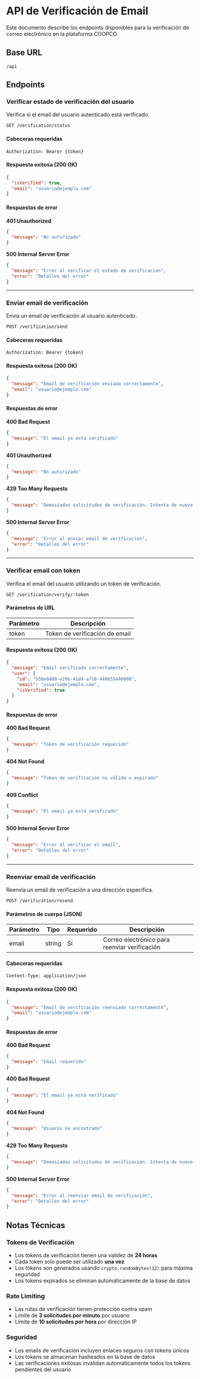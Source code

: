 # API de Verificación de Email

Este documento describe los endpoints disponibles para la verificación de correo electrónico en la plataforma COOPCO.

## Base URL

```
/api
```

## Endpoints

### Verificar estado de verificación del usuario

Verifica si el email del usuario autenticado está verificado.

```
GET /verification/status
```

#### Cabeceras requeridas

```
Authorization: Bearer {token}
```

#### Respuesta exitosa (200 OK)

```json
{
  "isVerified": true,
  "email": "usuario@ejemplo.com"
}
```

#### Respuestas de error

**401 Unauthorized**

```json
{
  "message": "No autorizado"
}
```

**500 Internal Server Error**

```json
{
  "message": "Error al verificar el estado de verificación",
  "error": "Detalles del error"
}
```

---

### Enviar email de verificación

Envía un email de verificación al usuario autenticado.

```
POST /verification/send
```

#### Cabeceras requeridas

```
Authorization: Bearer {token}
```

#### Respuesta exitosa (200 OK)

```json
{
  "message": "Email de verificación enviado correctamente",
  "email": "usuario@ejemplo.com"
}
```

#### Respuestas de error

**400 Bad Request**

```json
{
  "message": "El email ya está verificado"
}
```

**401 Unauthorized**

```json
{
  "message": "No autorizado"
}
```

**429 Too Many Requests**

```json
{
  "message": "Demasiadas solicitudes de verificación. Intenta de nuevo más tarde."
}
```

**500 Internal Server Error**

```json
{
  "message": "Error al enviar email de verificación",
  "error": "Detalles del error"
}
```

---

### Verificar email con token

Verifica el email del usuario utilizando un token de verificación.

```
GET /verification/verify/:token
```

#### Parámetros de URL

| Parámetro  | Descripción                     |
|------------|---------------------------------|
| token      | Token de verificación de email  |

#### Respuesta exitosa (200 OK)

```json
{
  "message": "Email verificado correctamente",
  "user": {
    "id": "550e8400-e29b-41d4-a716-446655440000",
    "email": "usuario@ejemplo.com",
    "isVerified": true
  }
}
```

#### Respuestas de error

**400 Bad Request**

```json
{
  "message": "Token de verificación requerido"
}
```

**404 Not Found**

```json
{
  "message": "Token de verificación no válido o expirado"
}
```

**409 Conflict**

```json
{
  "message": "El email ya está verificado"
}
```

**500 Internal Server Error**

```json
{
  "message": "Error al verificar el email",
  "error": "Detalles del error"
}
```

---

### Reenviar email de verificación

Reenvía un email de verificación a una dirección específica.

```
POST /verification/resend
```

#### Parámetros de cuerpo (JSON)

| Parámetro  | Tipo   | Requerido | Descripción                                |
|------------|--------|-----------|-------------------------------------------|
| email      | string | Sí        | Correo electrónico para reenviar verificación |

#### Cabeceras requeridas

```
Content-Type: application/json
```

#### Respuesta exitosa (200 OK)

```json
{
  "message": "Email de verificación reenviado correctamente",
  "email": "usuario@ejemplo.com"
}
```

#### Respuestas de error

**400 Bad Request**

```json
{
  "message": "Email requerido"
}
```

**400 Bad Request**

```json
{
  "message": "El email ya está verificado"
}
```

**404 Not Found**

```json
{
  "message": "Usuario no encontrado"
}
```

**429 Too Many Requests**

```json
{
  "message": "Demasiadas solicitudes de verificación. Intenta de nuevo más tarde."
}
```

**500 Internal Server Error**

```json
{
  "message": "Error al reenviar email de verificación",
  "error": "Detalles del error"
}
```

## Notas Técnicas

### Tokens de Verificación

- Los tokens de verificación tienen una validez de **24 horas**
- Cada token solo puede ser utilizado **una vez**
- Los tokens son generados usando `crypto.randomBytes(32)` para máxima seguridad
- Los tokens expirados se eliminan automáticamente de la base de datos

### Rate Limiting

- Las rutas de verificación tienen protección contra spam
- Límite de **3 solicitudes por minuto** por usuario
- Límite de **10 solicitudes por hora** por dirección IP

### Seguridad

- Los emails de verificación incluyen enlaces seguros con tokens únicos
- Los tokens se almacenan hasheados en la base de datos
- Las verificaciones exitosas invalidan automáticamente todos los tokens pendientes del usuario 